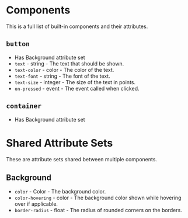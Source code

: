 # Components
This is a full list of built-in components and their attributes.

## `button`
- Has Background attribute set
- `text` - string - The text that should be shown.
- `text-color` - color - The color of the text.
- `text-font` - string - The font of the text.
- `text-size` - integer - The size of the text in points.
- `on-pressed` - event - The event called when clicked.

## `container`
- Has Background attribute set

# Shared Attribute Sets
These are attribute sets shared between multiple components.

## Background
- `color` - Color - The background color.
- `color-hovering` - color - The background color shown while hovering over if
    applicable.
- `border-radius` - float - The radius of rounded corners on the borders.

